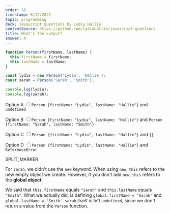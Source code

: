 ```yaml
---
order: 10
timestamp: 6/12/2021
topic: programming
deck: Javascript Questions by Lydia Hallie
contentSource: https://github.com/lydiahallie/javascript-questions
title: What's the output?
answer: A
---
```


  

```javascript
function Person(firstName, lastName) {
  this.firstName = firstName;
  this.lastName = lastName;
}

const lydia = new Person('Lydia', 'Hallie');
const sarah = Person('Sarah', 'Smith');

console.log(lydia);
console.log(sarah);
```


<label for="option-A">Option A</label>
<input type="radio" name="answer-option" id="option-A" value="A">`Person {firstName: "Lydia", lastName: "Hallie"}` and `undefined`</input>
    

<label for="option-B">Option B</label>
<input type="radio" name="answer-option" id="option-B" value="B">`Person {firstName: "Lydia", lastName: "Hallie"}` and `Person {firstName: "Sarah", lastName: "Smith"}`</input>
    

<label for="option-C">Option C</label>
<input type="radio" name="answer-option" id="option-C" value="C">`Person {firstName: "Lydia", lastName: "Hallie"}` and `{}`</input>
    

<label for="option-D">Option D</label>
<input type="radio" name="answer-option" id="option-D" value="D">`Person {firstName: "Lydia", lastName: "Hallie"}` and `ReferenceError`</input>
    




SPLIT_MARKER

For `sarah`, we didn't use the `new` keyword. When using `new`, `this` refers to the new empty object we create. However, if you don't add `new`, `this` refers to the **global object**!

We said that `this.firstName` equals `"Sarah"` and `this.lastName` equals `"Smith"`. What we actually did, is defining `global.firstName = 'Sarah'` and `global.lastName = 'Smith'`. `sarah` itself is left `undefined`, since we don't return a value from the `Person` function.



